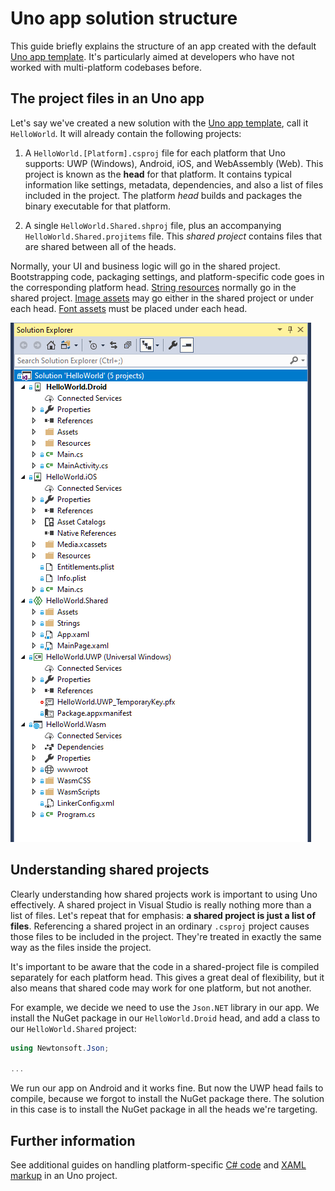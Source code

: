 # Uno app solution structure

This guide briefly explains the structure of an app created with the default [Uno app template](https://marketplace.visualstudio.com/items?itemName=nventivecorp.uno-platform-addin). It's particularly aimed at developers who have not worked with multi-platform codebases before. 

## The project files in an Uno app

Let's say we've created a new solution with the [Uno app template](https://marketplace.visualstudio.com/items?itemName=nventivecorp.uno-platform-addin), call it `HelloWorld`. It will already contain the following projects:

1. A `HelloWorld.[Platform].csproj` file for each platform that Uno supports: UWP (Windows), Android, iOS, and WebAssembly (Web). This project is known as the **head** for that platform. It contains typical information like settings, metadata, dependencies, and also a list of files included in the project. The platform *head* builds and packages the binary executable for that platform.

2. A single `HelloWorld.Shared.shproj` file, plus an accompanying `HelloWorld.Shared.projitems` file. This *shared project* contains files that are shared between all of the heads.

Normally, your UI and business logic will go in the shared project. Bootstrapping code, packaging settings, and platform-specific code goes in the corresponding platform head. [String resources](using-uno-ui.md#localization) normally go in the shared project. [Image assets](features/working-with-assets.md) may go either in the shared project or under each head. [Font assets](using-uno-ui.md#custom-fonts) must be placed under each head.

![Uno solution structure](Assets/solution-structure.png)

## Understanding shared projects

Clearly understanding how shared projects work is important to using Uno effectively. A shared project in Visual Studio is really nothing more than a list of files. Let's repeat that for emphasis: **a shared project is just a list of files**. Referencing a shared project in an ordinary `.csproj` project causes those files to be included in the project. They're treated in exactly the same way as the files inside the project. 

It's important to be aware that the code in a shared-project file is compiled separately for each platform head. This gives a great deal of flexibility, but it also means that shared code may work for one platform, but not another.

For example, we decide we need to use the `Json.NET` library in our app. We install the NuGet package in our `HelloWorld.Droid` head, and add a class to our `HelloWorld.Shared` project:

```csharp
using Newtonsoft.Json;

...
```

We run our app on Android and it works fine. But now the UWP head fails to compile, because we forgot to install the NuGet package there. The solution in this case is to install the NuGet package in all the heads we're targeting.

## Further information

See additional guides on handling platform-specific [C# code](platform-specific-csharp.md) and [XAML markup](platform-specific-xaml.md) in an Uno project.
